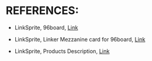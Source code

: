 # REFERENCES:

* LinkSprite, 96board, [Link](http://learn.linksprite.com/category/96-board/)

* LinkSprite, Linker Mezzanine card for 96board, [Link](http://linksprite.com/wiki/index.php5?title=Linker_Mezzanine_card_for_96board)

* LinkSprite, Products Description, [Link](http://linksprite.com/wiki/index.php5?title=Products-description#96_board_kits)
